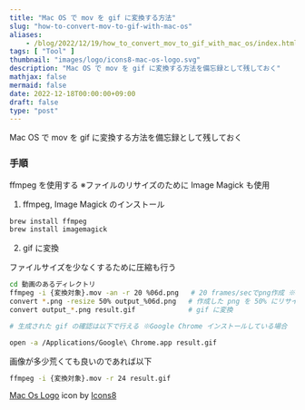 ```yaml
---
title: "Mac OS で mov を gif に変換する方法"
slug: "how-to-convert-mov-to-gif-with-mac-os"
aliases:
    - /blog/2022/12/19/how_to_convert_mov_to_gif_with_mac_os/index.html
tags: [ "Tool" ]
thumbnail: "images/logo/icons8-mac-os-logo.svg"
description: "Mac OS で mov を gif に変換する方法を備忘録として残しておく"
mathjax: false
mermaid: false
date: 2022-12-18T00:00:00+09:00
draft: false
type: "post"
---
```


Mac OS で mov を gif に変換する方法を備忘録として残しておく

### 手順

ffmpeg を使用する ※ファイルのリサイズのために Image Magick も使用

1. ffmpeg, Image Magick のインストール

```bash
brew install ffmpeg
brew install imagemagick
```

2. gif に変換

ファイルサイズを少なくするために圧縮も行う

```bash
cd 動画のあるディレクトリ
ffmpeg -i {変換対象}.mov -an -r 20 %06d.png   # 20 frames/secでpng作成 ※6 桁連番の png ファイルを生成
convert *.png -resize 50% output_%06d.png   # 作成した png を 50% にリサイズ
convert output_*.png result.gif             # gif に変換

# 生成された gif の確認は以下で行える ※Google Chrome インストールしている場合

open -a /Applications/Google\ Chrome.app result.gif
```

画像が多少荒くても良いのであれば以下

```bash
ffmpeg -i {変換対象}.mov -r 24 result.gif
```

<a target="_blank" href="https://icons8.com/icon/vCiwbOh7Uo7G/mac-os-logo">Mac Os Logo</a> icon by <a target="_blank" href="https://icons8.com">Icons8</a>
